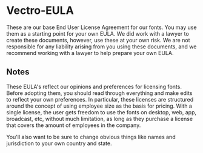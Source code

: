 # Vectro-EULA
These are our base End User License Agreement for our fonts. You may use them as a starting point for your own EULA. We did work with a lawyer to create these documents, however, use these at your own risk. We are not responsible for any liability arising from you using these documents, and we recommend working with a lawyer to help prepare your own EULA.

## Notes
These EULA's reflect our opinions and preferences for licensing fonts. Before adopting them, you should read through everything and make edits to reflect your own preferences. In particular, these licenses are structured around the concept of using employee size as the basis for pricing. With a single license, the user gets freedom to use the fonts on desktop, web, app, broadcast, etc, without much limitation, as long as they purchase a license that covers the amount of employees in the company. 

You'll also want to be sure to change obvious things like names and jurisdiction to your own country and state.

